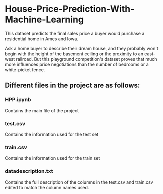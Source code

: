 # House-Price-Prediction-With-Machine-Learning

This dataset predicts the final sales price a buyer would purchase a residential home in Ames and Iowa. 

Ask a home buyer to describe their dream house, and they probably won't begin with the height of the basement ceiling or the proximity to an east-west railroad. But this playground competition's dataset proves that much more influences price negotiations than the number of bedrooms or a white-picket fence.

## Different files in the project are as follows:

### HPP.ipynb
Contains the main file of the project

### test.csv
Contains the information used for the test set

### train.csv
Contains the information used for the train set

### datadescription.txt
Contains the full description of the columns in the test.csv and train.csv edited to match the column names used.
